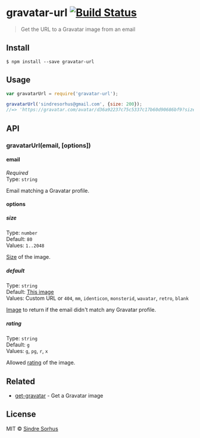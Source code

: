 # gravatar-url [![Build Status](https://travis-ci.org/sindresorhus/gravatar-url.svg?branch=master)](https://travis-ci.org/sindresorhus/gravatar-url)

> Get the URL to a Gravatar image from an email


## Install

```
$ npm install --save gravatar-url
```


## Usage

```js
var gravatarUrl = require('gravatar-url');

gravatarUrl('sindresorhus@gmail.com', {size: 200});
//=> 'https://gravatar.com/avatar/d36a92237c75c5337c17b60d90686bf9?size=200'
```


## API

### gravatarUrl(email, [options])

#### email

*Required*  
Type: `string`

Email matching a Gravatar profile.

#### options

##### size

Type: `number`  
Default: `80`  
Values: `1..2048`

[Size](https://en.gravatar.com/site/implement/images/#size) of the image.

##### default

Type: `string`  
Default: [This image](http://www.gravatar.com/avatar/00000000000000000000000000000000)  
Values: Custom URL or `404`, `mm`, `identicon`, `monsterid`, `wavatar`, `retro`, `blank`

[Image](https://en.gravatar.com/site/implement/images/#default-image) to return if the email didn't match any Gravatar profile.

##### rating

Type: `string`  
Default: `g`  
Values: `g`, `pg`, `r`, `x`

Allowed [rating](https://en.gravatar.com/site/implement/images/#rating) of the image.


## Related

- [get-gravatar](https://github.com/sindresorhus/get-gravatar) - Get a Gravatar image


## License

MIT © [Sindre Sorhus](http://sindresorhus.com)

